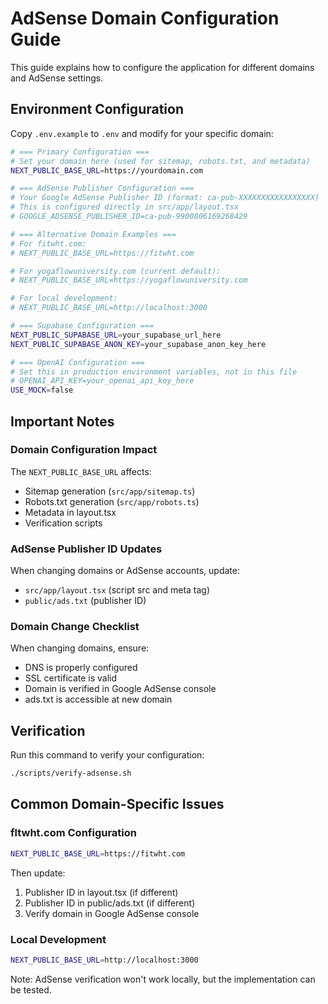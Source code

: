 # AdSense Domain Configuration Guide

This guide explains how to configure the application for different domains and AdSense settings.

## Environment Configuration

Copy `.env.example` to `.env` and modify for your specific domain:

```bash
# === Primary Configuration ===
# Set your domain here (used for sitemap, robots.txt, and metadata)
NEXT_PUBLIC_BASE_URL=https://yourdomain.com

# === AdSense Publisher Configuration ===
# Your Google AdSense Publisher ID (format: ca-pub-XXXXXXXXXXXXXXXXX)
# This is configured directly in src/app/layout.tsx
# GOOGLE_ADSENSE_PUBLISHER_ID=ca-pub-9900806169268429

# === Alternative Domain Examples ===
# For fitwht.com:
# NEXT_PUBLIC_BASE_URL=https://fitwht.com

# For yogaflowuniversity.com (current default):
# NEXT_PUBLIC_BASE_URL=https://yogaflowuniversity.com

# For local development:
# NEXT_PUBLIC_BASE_URL=http://localhost:3000

# === Supabase Configuration ===
NEXT_PUBLIC_SUPABASE_URL=your_supabase_url_here
NEXT_PUBLIC_SUPABASE_ANON_KEY=your_supabase_anon_key_here

# === OpenAI Configuration ===
# Set this in production environment variables, not in this file
# OPENAI_API_KEY=your_openai_api_key_here
USE_MOCK=false
```

## Important Notes

### Domain Configuration Impact
The `NEXT_PUBLIC_BASE_URL` affects:
- Sitemap generation (`src/app/sitemap.ts`)
- Robots.txt generation (`src/app/robots.ts`)
- Metadata in layout.tsx
- Verification scripts

### AdSense Publisher ID Updates
When changing domains or AdSense accounts, update:
- `src/app/layout.tsx` (script src and meta tag)
- `public/ads.txt` (publisher ID)

### Domain Change Checklist
When changing domains, ensure:
- DNS is properly configured
- SSL certificate is valid
- Domain is verified in Google AdSense console
- ads.txt is accessible at new domain

## Verification

Run this command to verify your configuration:
```bash
./scripts/verify-adsense.sh
```

## Common Domain-Specific Issues

### fltwht.com Configuration
```bash
NEXT_PUBLIC_BASE_URL=https://fitwht.com
```

Then update:
1. Publisher ID in layout.tsx (if different)
2. Publisher ID in public/ads.txt (if different)
3. Verify domain in Google AdSense console

### Local Development
```bash
NEXT_PUBLIC_BASE_URL=http://localhost:3000
```

Note: AdSense verification won't work locally, but the implementation can be tested.
